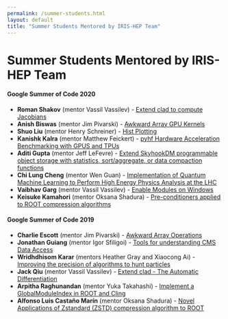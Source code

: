 ```yaml
---
permalink: /summer-students.html
layout: default
title: "Summer Students Mentored by IRIS-HEP Team"
---
```


# Summer Students Mentored by IRIS-HEP Team

#### Google Summer of Code 2020

* **Roman Shakov** (mentor Vassil Vassilev) - [Extend clad to compute Jacobians](https://hepsoftwarefoundation.org/gsoc/2020/proposal_CLAD-Jacobians.html)
* **Anish Biswas** (mentor Jim Pivarski) - [Awkward Array GPU Kernels](https://hepsoftwarefoundation.org/gsoc/2020/proposal_IRIS-HEPawkwardgpu.html)
* **Shuo Liu** (mentor Henry Schreiner) - [Hist Plotting](https://hepsoftwarefoundation.org/gsoc/2020/proposal_IRIS-HEPhist.html)
* **Kanishk Kalra** (mentor Matthew Feickert) - [pyhf Hardware Acceleration Benchmarking with GPUS and TPUs](https://hepsoftwarefoundation.org/gsoc/2020/proposal_IRIS-HEPpyhf.html)
* **Aditi Gupta** (mentor Jeff LeFevre) - [Extend SkyhookDM programmable object storage with statistics, sort/aggregate, or data compaction functions](https://hepsoftwarefoundation.org/gsoc/2020/proposal_IRIS-HEPskyhookdm.html)
* **Chi Lung Cheng** (mentor Wen Guan) - [Implementation of Quantum Machine Learning to Perform High Energy Physics Analysis at the LHC](https://hepsoftwarefoundation.org/gsoc/2020/proposal_QMLHEP.html)
* **Vaibhav Garg** (mentor Vassil Vassilev) - [Enable Modules on Windows](https://hepsoftwarefoundation.org/gsoc/2020/proposal_ROOTCxxModulesOnWindows.html)
* **Keisuke Kamahori** (mentor Oksana Shadura) - [Pre-conditioners applied to ROOT compression algorithms](https://hepsoftwarefoundation.org/gsoc/2020/proposal_ROOTIO.html)

#### Google Summer of Code 2019

* **Charlie Escott** (mentor Jim Pivarski) - [Awkward Array Operations](https://hepsoftwarefoundation.org/gsoc/2019/proposal_AwkwardArrayOperations.html)
* **Jonathan Guiang** (mentor Igor Sfiligoi) - [Tools for understanding CMS Data Access](https://hepsoftwarefoundation.org/gsoc/2019/proposal_CMSDataAccess.html)
* **Wridhdhisom Karar** (mentors Heather Gray and Xiaocong Ai) - [Improving the precision of algorithms to hunt particles](https://hepsoftwarefoundation.org/gsoc/2019/proposal_ActsAlign.html)
* **Jack Qiu** (mentor Vassil Vassilev) - [Extend clad - The Automatic Differentiation](https://hepsoftwarefoundation.org/gsoc/2019/proposal_CLAD.html)
* **Arpitha Raghunandan** (mentor Yuka Takahashi) - [Implement a GlobalModuleIndex in ROOT and Cling](https://hepsoftwarefoundation.org/gsoc/2019/proposal_ROOTGlobalModuleIndex.html)
* **Alfonso Luis Castaño Marín** (mentor Oksana Shadura) - [Novel Applications of Zstandard (ZSTD) compression algorithm to ROOT](https://hepsoftwarefoundation.org/gsoc/2019/proposal_ROOTzstd.html)
